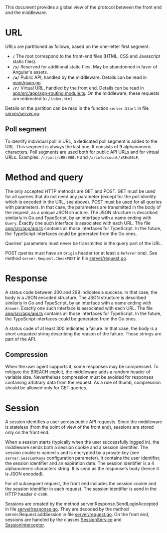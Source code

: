 This document provides a global view of the protocol between the front end and the middleware.

URL
===

URLs are partitioned as follows, based on the one-letter first segment.

 - **`/`** The root correspond to the front-end files (HTML, CSS and Javascript static files).
 - **`/s/`** Reserved for additional static files. May be abandonned in favor of Angular's assets.
 - **`/a/`** Public API, handled by the middleware. Details can be read in
   [main/main.go](../main/main.go).
 - **`/r/`** Virtual URL, handled by the front end. Details can be read in
   [app/src/app/app-routing.module.ts](../app/src/app/app-routing.module.ts). On the middleware,
   these requests are redirected to `/index.html`.

Details on the partition can be read in the function `server.Start` in file
[server/server.go](../server/server.go).

## Poll segment

To identify individual poll in URL, a dedicated poll segment is added to the URL. This segment is
always the last one. It consists of 9 alphanumeric characters. Poll segments are used both for
public API URLs and for virtual URLs. Examples: `/r/poll/iREs000cF` and `/a/info/count/iREs00cF`.


Method and query
================

The only accepted HTTP methods are GET and POST. GET must be used for all queries that do not need
any parameter (except for the poll identity which is encoded in the URL, see above). POST must be
used for all queries with parameters. In that case, the parameters are transmitted in the body of
the request, as a unique JSON structure. The JSON structure is described similarly in Go and
TypeScript, by an interface with a name ending with `Query`. Exactly one such interface is
associated with each URL. The file [app/src/app/api.ts](../app/src/app/api.ts) contains all those
interfaces for TypeScript. In the future, the TypeScript interfaces could be generated from the Go
ones.

Queries' parameters must never be transmitted in the query part of the URL.

POST queries must have an `Origin` header (or at least a `Referer` one). See method
`server.Request.CheckPOST` in file [server/request.go](../server/request.go).


Response
========

A status code between 200 and 299 indicates a success. In that case, the body is a JSON encoded
structure. The JSON structure is described similarly in Go and TypeScript, by an interface with a
name ending with `Answer`. Exactly one such interface is associated with each URL. The file
[app/src/app/api.ts](../app/src/app/api.ts) contains all those interfaces for TypeScript. In the
future, the TypeScript interfaces could be generated from the Go ones.

A status code of at least 300 indicates a failure. In that case, the body is a short unquoted string
describing the reason of the failure. Those strings are part of the API.

## Compression

When the user agent supports it, some responses may be compressed. To mitigate the BREACH exploit,
the middleware adds a random header of variable size. Nevertheless compression must be avoided for
responses containing arbitrary data from the request. As a rule of thumb, compression should be
allowed only for GET queries.


Session
=======

A session identifies a user across public API requests. Since the middleware is stateless (from the
point of view of the front end), sessions are stored only on the front end.

When a session starts (typically when the user successfully logged in), the middleware sends both a
session cookie and a session identifier. The session cookie is named `s` and is encrypted by a
private key (see `server.SessionKeys` configuration parameter). It contains the user identifier, the
session identifier and an expiration date. The session identifier is a 4 alphanumeric characters
string. It is send as the response's body (hence it is JSON encoded).

For all subsequent request, the front end includes the session cookie and the session identifier in
each request. The session identifier is send in the HTTP header `X-CSRF`.

Sessions are created by the method server.Response.SendLoginAccepted in file
[server/response.go](../server/response.go). They are decoded by the method
server.Request.addSession in file [server/request.go](../server/request.go). On the front end,
sessions are handled by the classes [SessionService](../app/src/app/session/session.service.ts) and
[SessionInterceptor](../app/src/app/session/session.interceptor.ts).
